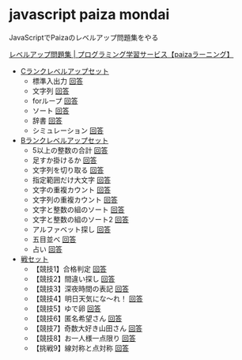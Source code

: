 # javascript paiza mondai

JavaScriptでPaizaのレベルアップ問題集をやる

[レベルアップ問題集 | プログラミング学習サービス【paizaラーニング】](https://paiza.jp/works/mondai)

* [Cランクレベルアップセット](https://paiza.jp/works/mondai/c_rank_level_up_problems)
    * 標準入出力 [回答](cranklevelup/01.js)
    * 文字列 [回答](cranklevelup/02.js)
    * forループ [回答](cranklevelup/03.js)
    * ソート [回答](cranklevelup/04.js)
    * 辞書 [回答](cranklevelup/05.js)
    * シミュレーション [回答](cranklevelup/06.js)
* [Bランクレベルアップセット](https://paiza.jp/works/mondai/prob60/problem_index)
    * 5以上の整数の合計 [回答](branklevelup/01.js)
    * 足すか掛けるか [回答](branklevelup/02.js)
    * 文字列を切り取る [回答](branklevelup/03.js)
    * 指定範囲だけ大文字 [回答](branklevelup/04.js)
    * 文字の重複カウント [回答](branklevelup/05.js)
    * 文字列の重複カウント [回答](branklevelup/06.js)
    * 文字と整数の組のソート [回答](branklevelup/07.js)
    * 文字と整数の組のソート2 [回答](branklevelup/08.js)
    * アルファベット探し [回答](branklevelup/09.js)
    * 五目並べ [回答](branklevelup/10.js)
    * 占い [回答](branklevelup/11.js)
* [戦セット](https://paiza.jp/works/mondai/warset/problem_index)
    * 【競技1】合格判定 [回答]()
    * 【競技2】間違い探し [回答]()
    * 【競技3】深夜時間の表記 [回答]()
    * 【競技4】明日天気にな〜れ！ [回答]()
    * 【競技5】ゆで卵 [回答]()
    * 【競技6】匿名希望さん [回答]()
    * 【競技7】奇数大好き山田さん [回答]()
    * 【競技8】お一人様一点限り [回答]()
    * 【挑戦9】線対称と点対称 [回答]()
